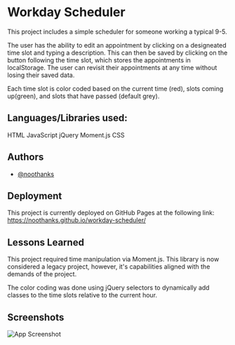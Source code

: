 # Workday Scheduler

This project includes a simple scheduler for someone working a typical 9-5.

The user has the ability to edit an appointment by clicking on a designeated time slot and typing a description. This can then be saved by clicking on the button following the time slot, which stores the appointments in localStorage.
The user can revisit their appointments at any time without losing their saved data.

Each time slot is color coded based on the current time (red), slots coming up(green), and slots that have passed (default grey).


Languages/Libraries used:
-
HTML
JavaScript
jQuery
Moment.js
CSS


## Authors

- [@noothanks](https://www.github.com/noothanks)


## Deployment

This project is currently deployed on GitHub Pages at the following link:
https://noothanks.github.io/workday-scheduler/


## Lessons Learned

This project required time manipulation via Moment.js. This library is now considered a legacy project, however, it's capabilities aligned with the demands of the project.

The color coding was done using jQuery selectors to dynamically add classes to the time slots relative to the current hour.



## Screenshots

![App Screenshot](./screenshot.jpg)
